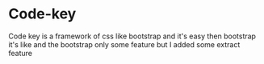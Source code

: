 # Code-key
Code key is  a framework of css like bootstrap and it's easy then bootstrap it's like and the bootstrap only some feature but I added some extract feature
